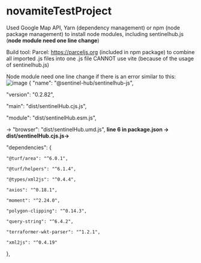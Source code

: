 # novamiteTestProject

Used 
Google Map API, 
Yarn (dependency management) or npm (node package management) to install node modules, including sentinelhub.js (**node module need one line change**) 

Build tool: 
Parcel: https://parceljs.org (included in npm package) to combine all imported .js files into one .js file
CANNOT use vite (because of the usage of sentinelhub.js)

Node module need one line change if there is an error similar to this:
![image](https://user-images.githubusercontent.com/45051238/197378062-eddf0b1c-e23c-452c-905b-f081e10dc897.png)
{
  "name": "@sentinel-hub/sentinelhub-js",
  
  "version": "0.2.82",
  
  "main": "dist/sentinelHub.cjs.js",
  
  "module": "dist/sentinelHub.esm.js",
  
  -> "browser": "dist/sentinelHub.umd.js",  **line 6 in package.json -> dist/sentinelHub.cjs.js->**
  
  "dependencies": {
  
    "@turf/area": "^6.0.1",
    
    "@turf/helpers": "^6.1.4",
    
    "@types/xml2js": "^0.4.4",
    
    "axios": "^0.18.1",
    
    "moment": "^2.24.0",
    
    "polygon-clipping": "^0.14.3",
    
    "query-string": "^6.4.2",
    
    "terraformer-wkt-parser": "^1.2.1",
    
    "xml2js": "^0.4.19"
    
  },
